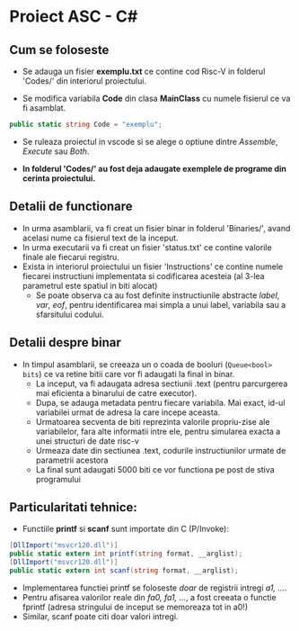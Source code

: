# Proiect ASC - C#
## Cum se foloseste
- Se adauga un fisier **exemplu.txt** ce contine cod Risc-V in folderul 'Codes/' din interiorul proiectului.

- Se modifica variabila **Code** din clasa **MainClass** cu numele fisierul ce va fi asamblat.
```Cs 
public static string Code = "exemplu";
```
- Se ruleaza proiectul in vscode si se alege o optiune dintre *Assemble*, *Execute* sau *Both*.

- **In folderul 'Codes/' au fost deja adaugate exemplele de programe din cerinta proiectului.**

## Detalii de functionare
- In urma asamblarii, va fi creat un fisier binar in folderul 'Binaries/', avand acelasi nume ca fisierul text de la inceput.
- In urma executarii va fi creat un fisier 'status.txt' ce contine valorile finale ale fiecarui registru.
- Exista in interiorul proiectului un fisier 'Instructions' ce contine numele fiecarei instructiuni implementata si codificarea acesteia (al 3-lea parametrul este spatiul in biti alocat)
  - Se poate observa ca au fost definite instructiunile abstracte *label*, *var*, *eof*, pentru identificarea mai simpla a unui label, variabila sau a sfarsitului codului.

## Detalii despre binar
- In timpul asamblarii, se creeaza un o coada de booluri (```Queue<bool> bits```) ce va retine bitii care vor fi adaugati la final in binar.
  - La inceput, va fi adaugata adresa sectiunii .text (pentru parcurgerea mai eficienta a binarului de catre executor).
  - Dupa, se adauga metadata pentru fiecare variabila. Mai exact, id-ul variabilei urmat de adresa la care incepe aceasta.
  - Urmatoarea secventa de biti reprezinta valorile propriu-zise ale variabilelor, fara alte informatii intre ele, pentru simularea exacta a unei structuri de date risc-v
  - Urmeaza date din sectiunea .text, codurile instructiunilor urmate de parametrii acestora
  - La final sunt adaugati 5000 biti ce vor functiona pe post de stiva programului

## Particularitati tehnice: 
  - Functiile **printf** si **scanf** sunt importate din C (P/Invoke):
```Cs
[DllImport("msvcr120.dll")]
public static extern int printf(string format, __arglist);
[DllImport("msvcr120.dll")]
public static extern int scanf(string format, __arglist);
```
  - Implementarea functiei printf se foloseste *doar* de registrii intregi *a1, ...*.
  - Pentru afisarea valorilor reale din *fa0, fa1, ...*, a fost creeata o functie fprintf (adresa stringului de inceput se memoreaza tot in a0!)
  - Similar, scanf poate citi doar valori intregi.
